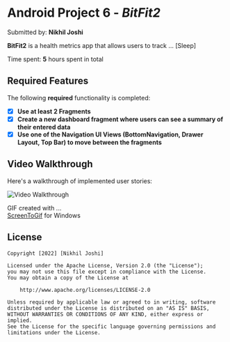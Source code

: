 # Android Project 6 - *BitFit2*

Submitted by: **Nikhil Joshi**

**BitFit2** is a health metrics app that allows users to track ... [Sleep] 

Time spent: **5** hours spent in total

## Required Features

The following **required** functionality is completed:

- [X] **Use at least 2 Fragments**
- [X] **Create a new dashboard fragment where users can see a summary of their entered data**
- [X] **Use one of the Navigation UI Views (BottomNavigation, Drawer Layout, Top Bar) to move between the fragments**

## Video Walkthrough

Here's a walkthrough of implemented user stories:

<img src='https://user-images.githubusercontent.com/27730208/197317218-788253ed-b127-489d-85de-d3f09077decc.gif' title='Video Walkthrough' width='' alt='Video Walkthrough' />

GIF created with ...  
[ScreenToGif](https://www.screentogif.com/) for Windows

## License

    Copyright [2022] [Nikhil Joshi]

    Licensed under the Apache License, Version 2.0 (the "License");
    you may not use this file except in compliance with the License.
    You may obtain a copy of the License at

        http://www.apache.org/licenses/LICENSE-2.0

    Unless required by applicable law or agreed to in writing, software
    distributed under the License is distributed on an "AS IS" BASIS,
    WITHOUT WARRANTIES OR CONDITIONS OF ANY KIND, either express or implied.
    See the License for the specific language governing permissions and
    limitations under the License.
